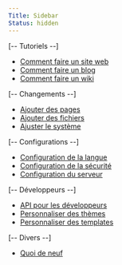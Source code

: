 ```yaml
---
Title: Sidebar
Status: hidden
---
```

[-- Tutoriels --]

* [Comment faire un site web](how-to-make-a-website)
* [Comment faire un blog](how-to-make-a-blog)
* [Comment faire un wiki](how-to-make-a-wiki)

[-- Changements --]

* [Ajouter des pages](adding-content)
* [Ajouter des fichiers](adding-media)
* [Ajuster le système](adjusting-system)

[-- Configurations --]

* [Configuration de la langue](language-configuration)
* [Configuration de la sécurité](security-configuration)
* [Configuration du serveur](server-configuration)

[-- Développeurs --]

* [API pour les développeurs](api)
* [Personnaliser des thèmes](customising-themes)
* [Personnaliser des templates](customising-templates)

[-- Divers --]

* [Quoi de neuf](https://github.com/datenstrom/yellow/issues?q=label%3Anews%20)
